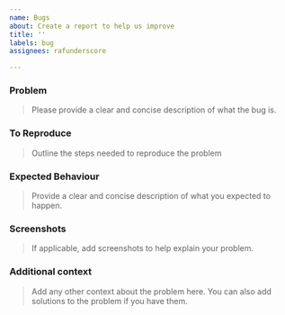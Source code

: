 ```yaml
---
name: Bugs
about: Create a report to help us improve
title: ''
labels: bug
assignees: rafunderscore

---
```


### Problem
> Please provide a clear and concise description of what the bug is.

### To Reproduce
> Outline the steps needed to reproduce the problem

### Expected Behaviour
> Provide a clear and concise description of what you expected to happen.

### Screenshots
> If applicable, add screenshots to help explain your problem.
 
### Additional context
> Add any other context about the problem here. You can also add solutions to the problem if you have them.
